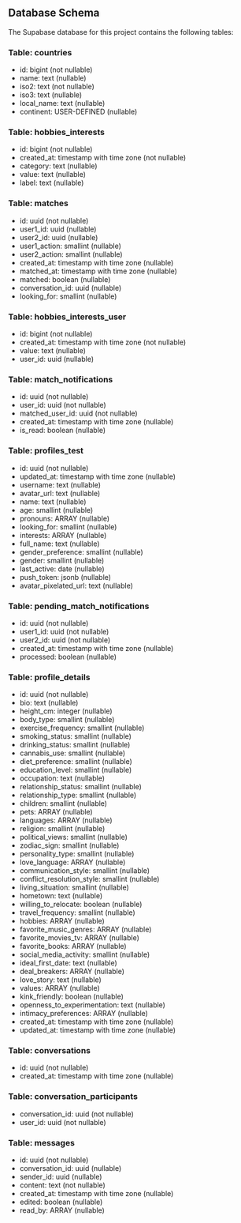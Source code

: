 ## Database Schema

The Supabase database for this project contains the following tables:

### Table: countries

- id: bigint (not nullable)
- name: text (nullable)
- iso2: text (not nullable)
- iso3: text (nullable)
- local_name: text (nullable)
- continent: USER-DEFINED (nullable)

### Table: hobbies_interests

- id: bigint (not nullable)
- created_at: timestamp with time zone (not nullable)
- category: text (nullable)
- value: text (nullable)
- label: text (nullable)

### Table: matches
- id: uuid (not nullable)
- user1_id: uuid (nullable)
- user2_id: uuid (nullable)
- user1_action: smallint (nullable)
- user2_action: smallint (nullable)
- created_at: timestamp with time zone (nullable)
- matched_at: timestamp with time zone (nullable)
- matched: boolean (nullable)
- conversation_id: uuid (nullable)
- looking_for: smallint (nullable)

### Table: hobbies_interests_user
- id: bigint (not nullable)
- created_at: timestamp with time zone (not nullable)
- value: text (nullable)
- user_id: uuid (nullable)

### Table: match_notifications
- id: uuid (not nullable)
- user_id: uuid (not nullable)
- matched_user_id: uuid (not nullable)
- created_at: timestamp with time zone (nullable)
- is_read: boolean (nullable)

### Table: profiles_test
- id: uuid (not nullable)
- updated_at: timestamp with time zone (nullable)
- username: text (nullable)
- avatar_url: text (nullable)
- name: text (nullable)
- age: smallint (nullable)
- pronouns: ARRAY (nullable)
- looking_for: smallint (nullable)
- interests: ARRAY (nullable)
- full_name: text (nullable)
- gender_preference: smallint (nullable)
- gender: smallint (nullable)
- last_active: date (nullable)
- push_token: jsonb (nullable)
- avatar_pixelated_url: text (nullable)

### Table: pending_match_notifications
- id: uuid (not nullable)
- user1_id: uuid (not nullable)
- user2_id: uuid (not nullable)
- created_at: timestamp with time zone (nullable)
- processed: boolean (nullable)

### Table: profile_details
- id: uuid (not nullable)
- bio: text (nullable)
- height_cm: integer (nullable)
- body_type: smallint (nullable)
- exercise_frequency: smallint (nullable)
- smoking_status: smallint (nullable)
- drinking_status: smallint (nullable)
- cannabis_use: smallint (nullable)
- diet_preference: smallint (nullable)
- education_level: smallint (nullable)
- occupation: text (nullable)
- relationship_status: smallint (nullable)
- relationship_type: smallint (nullable)
- children: smallint (nullable)
- pets: ARRAY (nullable)
- languages: ARRAY (nullable)
- religion: smallint (nullable)
- political_views: smallint (nullable)
- zodiac_sign: smallint (nullable)
- personality_type: smallint (nullable)
- love_language: ARRAY (nullable)
- communication_style: smallint (nullable)
- conflict_resolution_style: smallint (nullable)
- living_situation: smallint (nullable)
- hometown: text (nullable)
- willing_to_relocate: boolean (nullable)
- travel_frequency: smallint (nullable)
- hobbies: ARRAY (nullable)
- favorite_music_genres: ARRAY (nullable)
- favorite_movies_tv: ARRAY (nullable)
- favorite_books: ARRAY (nullable)
- social_media_activity: smallint (nullable)
- ideal_first_date: text (nullable)
- deal_breakers: ARRAY (nullable)
- love_story: text (nullable)
- values: ARRAY (nullable)
- kink_friendly: boolean (nullable)
- openness_to_experimentation: text (nullable)
- intimacy_preferences: ARRAY (nullable)
- created_at: timestamp with time zone (nullable)
- updated_at: timestamp with time zone (nullable)

### Table: conversations
- id: uuid (not nullable)
- created_at: timestamp with time zone (nullable)

### Table: conversation_participants
- conversation_id: uuid (not nullable)
- user_id: uuid (not nullable)

### Table: messages
- id: uuid (not nullable)
- conversation_id: uuid (nullable)
- sender_id: uuid (nullable)
- content: text (not nullable)
- created_at: timestamp with time zone (nullable)
- edited: boolean (nullable)
- read_by: ARRAY (nullable)
